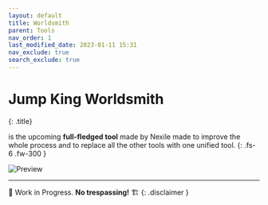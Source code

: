 ```yaml
---
layout: default
title: Worldsmith
parent: Tools
nav_order: 1
last_modified_date: 2023-01-11 15:31
nav_exclude: true
search_exclude: true
---
```


# Jump King Worldsmith
{: .title}

is the upcoming **full-fledged tool** made by Nexile made to improve the whole process and to replace all the other tools with one unified tool.
{: .fs-6 .fw-300 }


![Preview]()

---

🚧 Work in Progress. **No trespassing!** 🏗
{: .disclaimer }